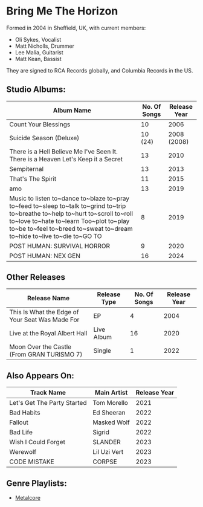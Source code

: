 # Bring Me The Horizon

Formed in 2004 in Sheffield, UK, with current members:

* Oli Sykes, Vocalist
* Matt Nicholls, Drummer
* Lee Malia, Guitarist
* Matt Kean, Bassist

They are signed to RCA Records globally, and Columbia Records in the US.

## Studio Albums:

| Album Name | No. Of Songs | Release Year |
|------------|--------------|--------------|
| Count Your Blessings | 10 | 2006 |
| Suicide Season (Deluxe) | 10 (24) | 2008 (2008) |
| There is a Hell Believe Me I've Seen It. There is a Heaven Let's Keep it a Secret | 13 | 2010 |
| Sempiternal | 13 | 2013 |
| That's The Spirit | 11 | 2015 |
| amo | 13 | 2019 |
| Music to listen to\~dance to\~blaze to\~pray to\~feed to\~sleep to\~talk to\~grind to\~trip to\~breathe to\~help to\~hurt to\~scroll to\~roll to\~love to\~hate to\~learn Too\~plot to\~play to\~be to\~feel to\~breed to\~sweat to\~dream to\~hide to\~live to\~die to\~GO TO | 8 | 2019 |
| POST HUMAN: SURVIVAL HORROR | 9 | 2020 |
| POST HUMAN: NEX GEN | 16 | 2024 |

## Other Releases

| Release Name | Release Type | No. Of Songs | Release Year |
|--------------|--------------|--------------|--------------|
| This Is What the Edge of Your Seat Was Made For | EP | 4 | 2004 |
| Live at the Royal Albert Hall | Live Album | 16 | 2020 |
| Moon Over the Castle (From GRAN TURISMO 7) | Single | 1 | 2022 |

## Also Appears On:

| Track Name | Main Artist | Release Year |
|------------|-------------|--------------|
| Let's Get The Party Started | Tom Morello | 2021 |
| Bad Habits | Ed Sheeran | 2022 |
| Fallout | Masked Wolf | 2022 |
| Bad Life | Sigrid | 2022 |
| Wish I Could Forget | SLANDER | 2023 |
| Werewolf | Lil Uzi Vert | 2023 |
| CODE MISTAKE | CORPSE | 2023 |


## Genre Playlists:

* [Metalcore](../Genres/Metalcore.md)
